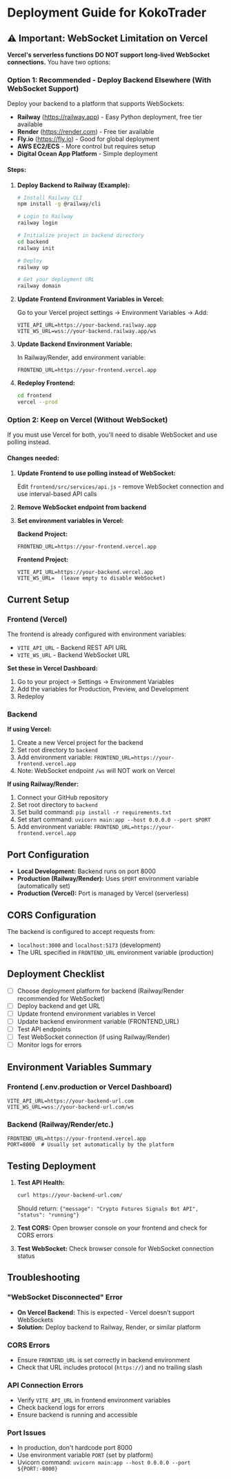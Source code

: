 # Deployment Guide for KokoTrader

## ⚠️ Important: WebSocket Limitation on Vercel

**Vercel's serverless functions DO NOT support long-lived WebSocket connections.** You have two options:

### Option 1: Recommended - Deploy Backend Elsewhere (With WebSocket Support)

Deploy your backend to a platform that supports WebSockets:
- **Railway** (https://railway.app) - Easy Python deployment, free tier available
- **Render** (https://render.com) - Free tier available
- **Fly.io** (https://fly.io) - Good for global deployment
- **AWS EC2/ECS** - More control but requires setup
- **Digital Ocean App Platform** - Simple deployment

#### Steps:

1. **Deploy Backend to Railway (Example):**
   ```bash
   # Install Railway CLI
   npm install -g @railway/cli
   
   # Login to Railway
   railway login
   
   # Initialize project in backend directory
   cd backend
   railway init
   
   # Deploy
   railway up
   
   # Get your deployment URL
   railway domain
   ```

2. **Update Frontend Environment Variables in Vercel:**
   
   Go to your Vercel project settings → Environment Variables → Add:
   ```
   VITE_API_URL=https://your-backend.railway.app
   VITE_WS_URL=wss://your-backend.railway.app/ws
   ```

3. **Update Backend Environment Variable:**
   
   In Railway/Render, add environment variable:
   ```
   FRONTEND_URL=https://your-frontend.vercel.app
   ```

4. **Redeploy Frontend:**
   ```bash
   cd frontend
   vercel --prod
   ```

### Option 2: Keep on Vercel (Without WebSocket)

If you must use Vercel for both, you'll need to disable WebSocket and use polling instead.

#### Changes needed:

1. **Update Frontend to use polling instead of WebSocket:**
   
   Edit `frontend/src/services/api.js` - remove WebSocket connection and use interval-based API calls

2. **Remove WebSocket endpoint from backend**

3. **Set environment variables in Vercel:**
   
   **Backend Project:**
   ```
   FRONTEND_URL=https://your-frontend.vercel.app
   ```
   
   **Frontend Project:**
   ```
   VITE_API_URL=https://your-backend.vercel.app
   VITE_WS_URL=  (leave empty to disable WebSocket)
   ```

## Current Setup

### Frontend (Vercel)

The frontend is already configured with environment variables:

- `VITE_API_URL` - Backend REST API URL
- `VITE_WS_URL` - Backend WebSocket URL

**Set these in Vercel Dashboard:**
1. Go to your project → Settings → Environment Variables
2. Add the variables for Production, Preview, and Development
3. Redeploy

### Backend

**If using Vercel:**
1. Create a new Vercel project for the backend
2. Set root directory to `backend`
3. Add environment variable: `FRONTEND_URL=https://your-frontend.vercel.app`
4. Note: WebSocket endpoint `/ws` will NOT work on Vercel

**If using Railway/Render:**
1. Connect your GitHub repository
2. Set root directory to `backend`
3. Set build command: `pip install -r requirements.txt`
4. Set start command: `uvicorn main:app --host 0.0.0.0 --port $PORT`
5. Add environment variable: `FRONTEND_URL=https://your-frontend.vercel.app`

## Port Configuration

- **Local Development:** Backend runs on port 8000
- **Production (Railway/Render):** Uses `$PORT` environment variable (automatically set)
- **Production (Vercel):** Port is managed by Vercel (serverless)

## CORS Configuration

The backend is configured to accept requests from:
- `localhost:3000` and `localhost:5173` (development)
- The URL specified in `FRONTEND_URL` environment variable (production)

## Deployment Checklist

- [ ] Choose deployment platform for backend (Railway/Render recommended for WebSocket)
- [ ] Deploy backend and get URL
- [ ] Update frontend environment variables in Vercel
- [ ] Update backend environment variable (FRONTEND_URL)
- [ ] Test API endpoints
- [ ] Test WebSocket connection (if using Railway/Render)
- [ ] Monitor logs for errors

## Environment Variables Summary

### Frontend (.env.production or Vercel Dashboard)
```env
VITE_API_URL=https://your-backend-url.com
VITE_WS_URL=wss://your-backend-url.com/ws
```

### Backend (Railway/Render/etc.)
```env
FRONTEND_URL=https://your-frontend.vercel.app
PORT=8000  # Usually set automatically by the platform
```

## Testing Deployment

1. **Test API Health:**
   ```bash
   curl https://your-backend-url.com/
   ```
   Should return: `{"message": "Crypto Futures Signals Bot API", "status": "running"}`

2. **Test CORS:**
   Open browser console on your frontend and check for CORS errors

3. **Test WebSocket:**
   Check browser console for WebSocket connection status

## Troubleshooting

### "WebSocket Disconnected" Error
- **On Vercel Backend:** This is expected - Vercel doesn't support WebSockets
- **Solution:** Deploy backend to Railway, Render, or similar platform

### CORS Errors
- Ensure `FRONTEND_URL` is set correctly in backend environment
- Check that URL includes protocol (`https://`) and no trailing slash

### API Connection Errors
- Verify `VITE_API_URL` in frontend environment variables
- Check backend logs for errors
- Ensure backend is running and accessible

### Port Issues
- In production, don't hardcode port 8000
- Use environment variable `PORT` (set by platform)
- Uvicorn command: `uvicorn main:app --host 0.0.0.0 --port ${PORT:-8000}`

